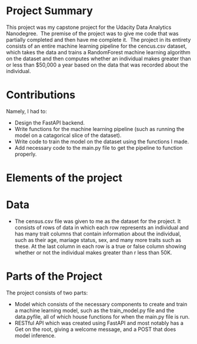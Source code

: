 # Project Summary
This project was my capstone project for the Udacity Data Analytics Nanodegree. 
The premise of the project was to give me code that was partially completed and then have me complete it. 
The project in its entirety consists of an entire machine learning pipeline for the cencus.csv dataset, which takes the data and trains a RandomForest machine learning algorithm on the dataset and then computes whether an individual makes greater than or less than $50,000 a year based on the data that was recorded about the individual.



# Contributions 
Namely, I had to:
* Design the FastAPI backend.
* Write functions for the machine learning pipeline (such as running the model on a catagorical slice of the dataset).
* Write code to train the model on the dataset using the functions I made.
* Add necessary code to the main.py file to get the pipeline to function properly.



# Elements of the project

# Data
* The census.csv file was given to me as the dataset for the project. It consists of rows of data in which each row represents an individual and has many trait columns that contain information about the individual, such as their age, mariage status, sex, and many more traits such as these. At the last column in each row is a true or false column showing whether or not the individual makes greater than r less than 50K.


# Parts of the Project
The project consists of two parts:
* Model which consists of the necessary components to create and train a machine learning model, such as the train_model.py file and the 
 data.pyfile, all of which house functions for when the main.py file is run.
* RESTful API which was created using FastAPI and most notably has a Get on the root, giving a welcome message, and a POST that does model inference.
